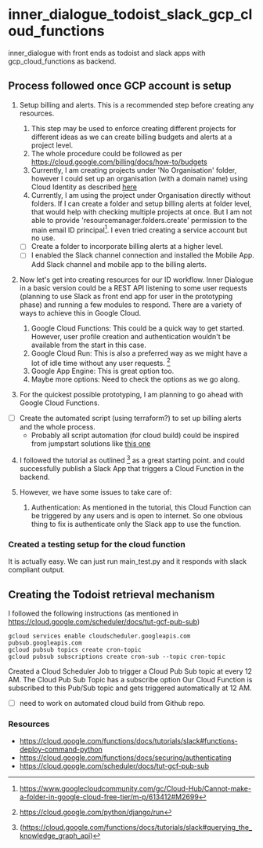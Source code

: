 # inner_dialogue_todoist_slack_gcp_cloud_functions
inner_dialogue with front ends as todoist and slack apps with gcp_cloud_functions as backend.

## Process followed once GCP account is setup

1. Setup billing and alerts. This is a recommended step before creating any resources.
   1. This step may be used to enforce creating different projects for different ideas as 
   we can create billing budgets and alerts at  a project level.
   2. The whole procedure could be followed as per https://cloud.google.com/billing/docs/how-to/budgets
   3. Currently, I am creating projects under 'No Organisation' folder, 
   however I could set up an organisation (with a domain name) using Cloud Identity as described 
   [here](https://cloud.google.com/resource-manager/docs/creating-managing-organization) 
   4. Currently, I am using the project under Organisation directly without folders. 
   If I can create a folder and setup billing alerts at folder level, that would help with checking multiple
   projects at once. But I am not able to provide 'resourcemanager.folders.create' permission to 
   the main email ID principal[^1]. I even tried creating a service account but no use.
   - [ ] Create a folder to incorporate billing alerts at a higher level.
   - [ ] I enabled the Slack channel connection and installed the Mobile App. 
   Add Slack channel and mobile app to the billing alerts. 

2. Now let's get into creating resources for our ID workflow. 
Inner Dialogue in a basic version could be a REST API listening to 
some user requests (planning to use Slack as front end app for user in the prototyping phase)
and running a few modules to respond. There are a variety of ways to achieve this in Google Cloud.
   1. Google Cloud Functions: This could be a quick way to get started. However, 
   user profile creation and authentication wouldn't be available from the start in this case.
   2. Google Cloud Run: This is also a preferred way as we might have a lot of idle time without any user requests.
   [^Cloud_Run_Resource_1]
   3. Google App Engine: This is great option too.
   4. Maybe more options: Need to check the options as we go along.

3. For the quickest possible prototyping, I am planning to go ahead with Google Cloud Functions.
    
- [ ] Create the automated script (using terraform?) to set up billing alerts and the whole process.
   - Probably all script automation (for cloud build) could be inspired from jumpstart solutions like 
  [this one](https://console.cloud.google.com/products/solutions/details/dynamic-web-app?hl=en&project=fifth-glazing-415313)
  
4. I followed the tutorial as outlined [^Cloud_Run_Resource_2] as a great starting point.
and could successfully publish a Slack App that triggers a Cloud Function in the backend.

5. However, we have some issues to take care of:
   1. Authentication: As mentioned in the tutorial, this Cloud Function can be triggered by any users and is open to 
   internet. So one obvious thing to fix is authenticate only the Slack app to use the function.

### Created a testing setup for the cloud function
It is actually easy. We can just run main_test.py and it responds with slack compliant output.

## Creating the Todoist retrieval mechanism
I followed the following instructions (as mentioned in https://cloud.google.com/scheduler/docs/tut-gcf-pub-sub)
```commandline
gcloud services enable cloudscheduler.googleapis.com pubsub.googleapis.com
gcloud pubsub topics create cron-topic
gcloud pubsub subscriptions create cron-sub --topic cron-topic
```
Created a Cloud Scheduler Job to trigger a Cloud Pub Sub topic at every 12 AM.
The Cloud Pub Sub Topic has a subscribe option
Our Cloud Function is subscribed to this Pub/Sub topic and gets triggered automatically at 12 AM.

-[ ] need to work on automated cloud build from Github repo. 

### Resources

[^1]: https://www.googlecloudcommunity.com/gc/Cloud-Hub/Cannot-make-a-folder-in-google-cloud-free-tier/m-p/613412#M2699
[^Cloud_Run_Resource_1]: https://cloud.google.com/python/django/run
[^Cloud_Run_Resource_2]: (https://cloud.google.com/functions/docs/tutorials/slack#querying_the_knowledge_graph_api)
- https://cloud.google.com/functions/docs/tutorials/slack#functions-deploy-command-python
- https://cloud.google.com/functions/docs/securing/authenticating
- https://cloud.google.com/scheduler/docs/tut-gcf-pub-sub